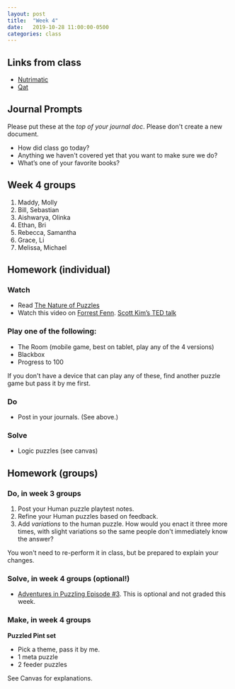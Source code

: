```yaml
---
layout: post
title:  "Week 4"
date:   2019-10-28 11:00:00-0500
categories: class
---
```


## Links from class

- [Nutrimatic](https://nutrimatic.org/)
- [Qat](https://www.quinapalus.com/cgi-bin/qat)

## Journal Prompts

Please put these at the *top of your journal doc*. Please don't create a new document.

- How did class go today?
- Anything we haven't covered yet that you want to make sure we do?
- What’s one of your favorite books?

## Week 4 groups

1. Maddy, Molly
2. Bill, Sebastian
3. Aishwarya, Olinka
4. Ethan, Bri
5. Rebecca, Samantha
6. Grace, Li
7. Melissa, Michael

## Homework (individual)

### Watch

* Read [The Nature of Puzzles](/pdf/Nature-of-puzzles.pdf)
* Watch this video on [Forrest Fenn](https://www.youtube.com/watch?v=j4ahNpQLgdk&feature=youtu.be).
 [Scott Kim’s TED talk](https://www.ted.com/talks/scott_kim_takes_apart_the_art_of_puzzles)

### Play one of the following:

* The Room (mobile game, best on tablet, play any of the 4 versions)
* Blackbox
* Progress to 100

If you don't have a device that can play any of these, find another puzzle game but pass it by me first.

### Do

* Post in your journals. (See above.)

### Solve

* Logic puzzles (see canvas)

## Homework (groups)

### Do, in week 3 groups

1. Post your Human puzzle playtest notes.
2. Refine your Human puzzles based on feedback.
3. Add *variations* to the human puzzle. How would you enact it three more times, with slight variations so the same people don't immediately know the answer?

You won't need to re-perform it in class, but be prepared to explain your changes.

### Solve, in week 4 groups (optional!)

* [Adventures in Puzzling Episode #3](/pdf/AiP-ep3.pdf). This is optional and not graded this week.

### Make, in week 4 groups

**Puzzled Pint set**

* Pick a theme, pass it by me.
* 1 meta puzzle
* 2 feeder puzzles

See Canvas for explanations.
